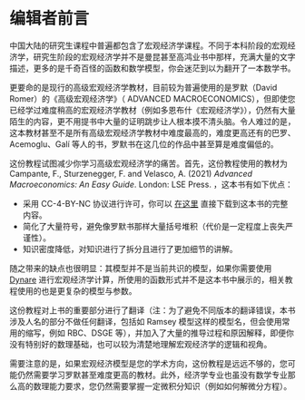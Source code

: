 # 编辑者前言



中国大陆的研究生课程中普遍都包含了宏观经济学课程。不同于本科阶段的宏观经济学，研究生阶段的宏观经济学并不是曼昆甚至高鸿业书中那样，充满大量的文字描述，更多的是千奇百怪的函数和数学模型，你会迷茫到以为翻开了一本数学书。

更要命的是现行的高级宏观经济学教材，目前较为普遍使用的是罗默（David Romer）的《高级宏观经济学》（ ADVANCED MACROECONOMICS），但即使您已经学过难度稍高的宏观经济学教材（例如多恩布什《宏观经济学》），仍然有大量陌生的内容，更不用提书中大量的证明跳步让人根本摸不清头脑。令人难过的是，这本教材甚至不是所有高级宏观经济学教材中难度最高的，难度更高还有的巴罗、Acemoglu、Galí 等人的书，罗默书在这几位的作品中甚至算是难度偏低的。

这份教程试图减少你学习高级宏观经济学的痛苦。首先，这份教程使用的教材为 Campante, F., Sturzenegger, F. and Velasco, A. (2021) *Advanced Macroeconomics: An Easy Guide*. London: LSE Press. ，这本书有如下优点：

- 采用 CC-4-BY-NC 协议进行许可，你可以 [在这里](https://doi.org/10.31389/lsepress.ame) 直接下载到这本书的完整内容。
- 简化了大量符号，避免像罗默书那样大量括号堆积（代价是一定程度上丧失严谨性）。
- 知识密度降低，对知识进行了拆分且进行了更加细节的讲解。

随之带来的缺点也很明显：其模型并不是当前共识的模型，如果你需要使用 [Dynare](https://www.dynare.org/) 进行宏观经济学计算，所使用的函数形式并不是这本书中展示的，相关教程使用的也是更复杂的模型与参数。

这份教程对上书的重要部分进行了翻译（注：为了避免不同版本的翻译错误，本书涉及人名的部分不做任何翻译，包括如 Ramsey 模型这样的模型名，但会使用常用的缩写，例如 RBC、DSGE 等），并加入了大量的推导过程和原因解释，即便你没有特别好的数理基础，也可以较为清楚地理解宏观经济学的逻辑和视角。

需要注意的是，如果宏观经济模型是您的学术方向，这份教程是远远不够的，您可能仍然需要学习罗默甚至难度更高的教材。此外，经济学专业也虽没有数学专业那么高的数理能力要求，您仍然需要掌握一定微积分知识（例如如何解微分方程）。

